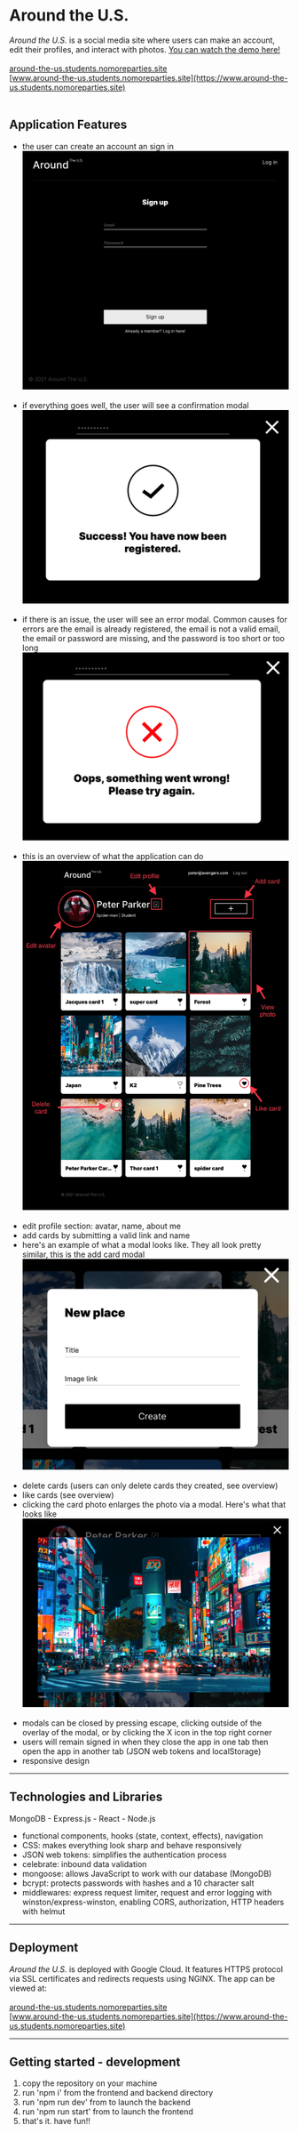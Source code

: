 # Around the U.S.
*Around the U.S.* is a social media site where users can make an account, edit their profiles, and interact with photos. [You can watch the demo here!](https://www.loom.com/share/d4e0d3b5ecb145a9a897f135fe692965)
<br><br>
[around-the-us.students.nomoreparties.site](https://around-the-us.students.nomoreparties.site)<br />
[www.around-the-us.students.nomoreparties.site](https://www.around-the-us.students.nomoreparties.site)
<br><br>

## Application Features

* the user can create an account an sign in
![Sign up page](./frontend/src/images/around-signup.png)
<br><br>
* if everything goes well, the user will see a confirmation modal
![Register success modal](./frontend/src/images/around-register-success.png)
<br><br>
* if there is an issue, the user will see an error modal. Common causes for errors are the email is already registered, the email is not a valid email, the email or password are missing, and the password is too short or too long
![Register error modal](./frontend/src/images/around-register-failure.png)
<br><br>
* this is an overview of what the application can do
![How to use the application](./frontend/src/images/around-functionality.jpg)
<br><br>
* edit profile section: avatar, name, about me
* add cards by submitting a valid link and name
* here's an example of what a modal looks like. They all look pretty similar, this is the add card modal
![Add card modal](./frontend/src/images/around-add-place-popup.png)
<br><br>
* delete cards (users can only delete cards they created, see overview)
* like cards (see overview)
* clicking the card photo enlarges the photo via a modal. Here's what that looks like
![View card modal](./frontend/src/images/around-image-click-popup.png)
<br><br>
* modals can be closed by pressing escape, clicking outside of the overlay of the modal, or by clicking the X icon in the top right corner
* users will remain signed in when they close the app in one tab then open the app in another tab (JSON web tokens and localStorage)
* responsive design

---
## Technologies and Libraries
MongoDB - Express.js - React - Node.js
* functional components, hooks (state, context, effects), navigation
* CSS: makes everything look sharp and behave responsively
* JSON web tokens: simplifies the authentication process
* celebrate: inbound data validation
* mongoose: allows JavaScript to work with our database (MongoDB)
* bcrypt: protects passwords with hashes and a 10 character salt
* middlewares: express request limiter, request and error logging with winston/express-winston, enabling CORS, authorization, HTTP headers with helmut

---

## Deployment
*Around the U.S.* is deployed with Google Cloud. It features HTTPS protocol via SSL certificates and redirects requests using NGINX. The app can be viewed at:<br><br>
[around-the-us.students.nomoreparties.site](https://around-the-us.students.nomoreparties.site)<br />
[www.around-the-us.students.nomoreparties.site](https://www.around-the-us.students.nomoreparties.site)

---

## Getting started - development
1. copy the repository on your machine
2. run 'npm i' from the frontend and backend directory
3. run 'npm run dev' from to launch the backend
4. run 'npm run start' from to launch the frontend
5. that's it. have fun!!



